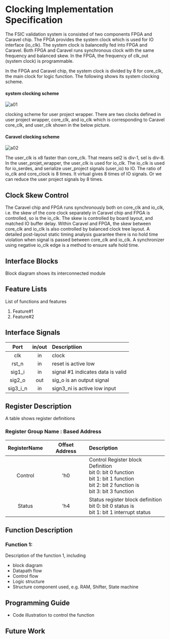 # Clocking Implementation Specification
The FSIC validation system is consisted of two components FPGA and Caravel chip. The FPGA provides the system clock which is used for IO interface (io_clk). The system clock is balancedly fed into FPGA and Caravel. Both FPGA and Caravel runs synchronous clock with the same frequency and balanced skew. In the FPGA, the frequency of clk_out (system clock) is programmable. 

In the FPGA and Caravel chip, the system clock is divided by 8 for core_clk, the main clock for logic function. The following shows its system clocking scheme. 

#### system clocking scheme

![a01](https://github.com/bol-edu/fsic_fpga/assets/98332019/35a0976c-bb1b-4a2c-876e-3e32678f6b53)

clocking scheme for user project wrapper.
There are two clocks defined in user project wrapper, core_clk, and io_clk which is corresponding to Caravel core_clk, and user_clk shown in the below picture.

#### Caravel clocking scheme
![a02](https://github.com/bol-edu/fsic_fpga/assets/98332019/6798c8af-cc9d-42fa-a3aa-07fd5fdc4c6f)

The user_clk is x8 faster than core_clk. That means sel2 is div-1, sel is div-8. In the user_projet_wrapper, the user_clk is used for io_clk. 
The io_clk is used for io_serdes, and serialize user_project signals (user_io) to IO. 
The ratio of io_clk and core_clock is 8 times. It virtual gives 8 times of IO signals. Or we can reduce the user project signals by 8 times.

## Clock Skew Control
The Caravel chip and FPGA runs synchronously both on core_clk and io_clk, i.e. the skew of the core clock separately in Caravel chip and FPGA is controlled, so is the io_clk. The skew is controlled by board layout, and matched IO buffer delay. 
Within Caravel and FPGA, the skew between core_clk and io_clk is also controlled by balanced clock tree layout. A detailed post-layout static timing analysis guarantee there is no hold time violation when signal is passed between core_clk and io_clk. A synchronizer using negative io_clk edge is a method to ensure safe hold time. 


## Interface Blocks
Block diagram shows its interconnected module

## Feature Lists
List of functions and features
1. Feature#1
2. Feature#2

## Interface Signals


| Port | in/out | Descriptiion |
|:------:|:------:|:------------ |
|  clk   |   in   | clock        |
| rst_n |   in   | reset is active low        |
|sig1_i | in | signal #1 indicates data is valid |
|sig2_o | out | sig_o is an output signal |
|sig3_i_n| in | sign3_ni is active low input |

## Register Description
A table shows register definitions
### Register Group Name : Based Address

|RegisterName|Offset Address| Description |
|:----------:|:------------:| :-----------|
|Control     |'h0             | Control Register block Definition<br>bit 0: bit 0 function<br>bit 1: bit 1 function<br>bit 2: bit 2 function is<br>bit 3: bit 3 function |
|Status      | 'h4          | Status register block definition<br>bit 0: bit 0 status is<br>bit 1: bit 1 interrupt status|

## Function Description

### Function 1:
Description of the function 1, including 
- block diagram
- Datapath flow
- Control flow
- Logic structure
- Structure component used, e.g. RAM, Shifter, State machine 

## Programming Guide
- Code illustration to control the function

## Future Work


